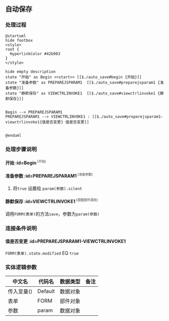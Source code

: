 ## 自动保存 <!-- {docsify-ignore-all} -->

   

### 处理过程

```plantuml
@startuml
hide footbox
<style>
root {
  HyperlinkColor #42b983
}
</style>

hide empty description
state "开始" as Begin <<start>> [[$./auto_save#begin {开始}]]
state "准备参数" as PREPAREJSPARAM1  [[$./auto_save#preparejsparam1 {准备参数}]]
state "静默保存" as VIEWCTRLINVOKE1  [[$./auto_save#viewctrlinvoke1 {静默保存}]]


Begin --> PREPAREJSPARAM1
PREPAREJSPARAM1 --> VIEWCTRLINVOKE1 : [[$./auto_save#preparejsparam1-viewctrlinvoke1{值是否变更} 值是否变更]]


@enduml
```


### 处理步骤说明

#### 开始 :id=Begin<sup class="footnote-symbol"> <font color=gray size=1>[开始]</font></sup>




#### 准备参数 :id=PREPAREJSPARAM1<sup class="footnote-symbol"> <font color=gray size=1>[准备参数]</font></sup>



1. 将`true` 设置给  `param(参数).silent`

#### 静默保存 :id=VIEWCTRLINVOKE1<sup class="footnote-symbol"> <font color=gray size=1>[视图部件调用]</font></sup>



调用`FORM(表单)`的方法`save`，参数为`param(参数)`
### 连接条件说明
#### 值是否变更 :id=PREPAREJSPARAM1-VIEWCTRLINVOKE1

```FORM(表单).state.modified``` EQ ```true```


### 实体逻辑参数

|    中文名   |    代码名    |  数据类型      |备注 |
| --------| --------| --------  | --------   |
|传入变量(<i class="fa fa-check"/></i>)|Default|数据对象||
|表单|FORM|部件对象||
|参数|param|数据对象||

